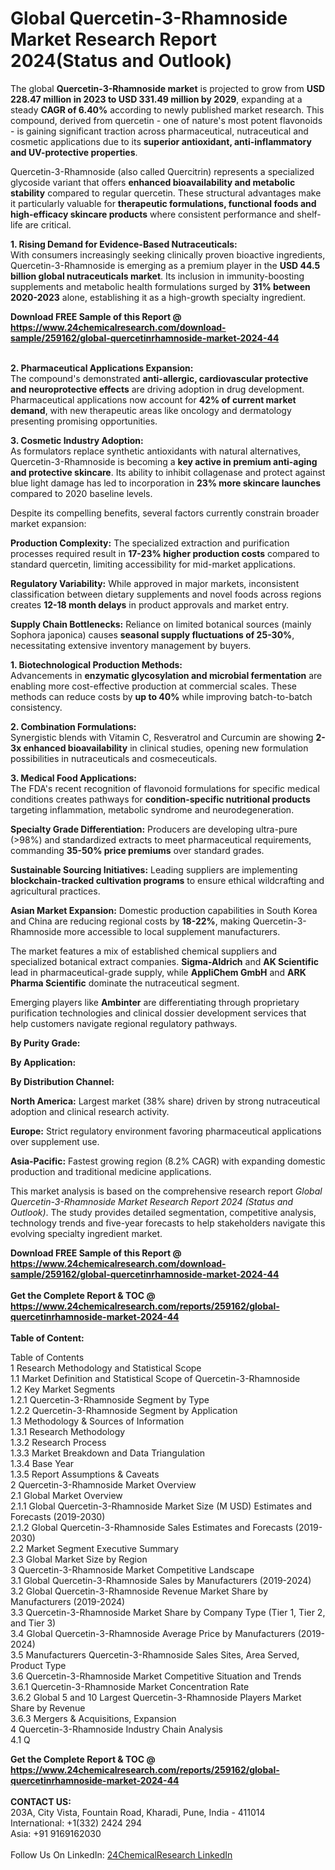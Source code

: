 <h1>Global Quercetin-3-Rhamnoside Market Research Report 2024(Status and Outlook)</h1><p>The global <strong>Quercetin-3-Rhamnoside market</strong> is projected to grow from <strong>USD 228.47 million in 2023 to USD 331.49 million by 2029</strong>, expanding at a steady <strong>CAGR of 6.40%</strong> according to newly published market research. This compound, derived from quercetin - one of nature's most potent flavonoids - is gaining significant traction across pharmaceutical, nutraceutical and cosmetic applications due to its <strong>superior antioxidant, anti-inflammatory and UV-protective properties</strong>.</p><p>Quercetin-3-Rhamnoside (also called Quercitrin) represents a specialized glycoside variant that offers <strong>enhanced bioavailability and metabolic stability</strong> compared to regular quercetin. These structural advantages make it particularly valuable for <strong>therapeutic formulations, functional foods and high-efficacy skincare products</strong> where consistent performance and shelf-life are critical.</p><p><strong>1. Rising Demand for Evidence-Based Nutraceuticals:</strong><br>
With consumers increasingly seeking clinically proven bioactive ingredients, Quercetin-3-Rhamnoside is emerging as a premium player in the <strong>USD 44.5 billion global nutraceuticals market</strong>. Its inclusion in immunity-boosting supplements and metabolic health formulations surged by <strong>31% between 2020-2023</strong> alone, establishing it as a high-growth specialty ingredient.</p><div><b>Download FREE Sample of this Report @ 
            <a href="https://www.24chemicalresearch.com/download-sample/259162/global-quercetinrhamnoside-market-2024-44">
            https://www.24chemicalresearch.com/download-sample/259162/global-quercetinrhamnoside-market-2024-44</a></b></div><br><p><strong>2. Pharmaceutical Applications Expansion:</strong><br>
The compound's demonstrated <strong>anti-allergic, cardiovascular protective and neuroprotective effects</strong> are driving adoption in drug development. Pharmaceutical applications now account for <strong>42% of current market demand</strong>, with new therapeutic areas like oncology and dermatology presenting promising opportunities.</p><p><strong>3. Cosmetic Industry Adoption:</strong><br>
As formulators replace synthetic antioxidants with natural alternatives, Quercetin-3-Rhamnoside is becoming a <strong>key active in premium anti-aging and protective skincare</strong>. Its ability to inhibit collagenase and protect against blue light damage has led to incorporation in <strong>23% more skincare launches</strong> compared to 2020 baseline levels.</p><p>Despite its compelling benefits, several factors currently constrain broader market expansion:</p><p><strong>Production Complexity:</strong> The specialized extraction and purification processes required result in <strong>17-23% higher production costs</strong> compared to standard quercetin, limiting accessibility for mid-market applications.</p><p><strong>Regulatory Variability:</strong> While approved in major markets, inconsistent classification between dietary supplements and novel foods across regions creates <strong>12-18 month delays</strong> in product approvals and market entry.</p><p><strong>Supply Chain Bottlenecks:</strong> Reliance on limited botanical sources (mainly Sophora japonica) causes <strong>seasonal supply fluctuations of 25-30%</strong>, necessitating extensive inventory management by buyers.</p><p><strong>1. Biotechnological Production Methods:</strong><br>
Advancements in <strong>enzymatic glycosylation and microbial fermentation</strong> are enabling more cost-effective production at commercial scales. These methods can reduce costs by <strong>up to 40%</strong> while improving batch-to-batch consistency.</p><p><strong>2. Combination Formulations:</strong><br>
Synergistic blends with Vitamin C, Resveratrol and Curcumin are showing <strong>2-3x enhanced bioavailability</strong> in clinical studies, opening new formulation possibilities in nutraceuticals and cosmeceuticals.</p><p><strong>3. Medical Food Applications:</strong><br>
The FDA's recent recognition of flavonoid formulations for specific medical conditions creates pathways for <strong>condition-specific nutritional products</strong> targeting inflammation, metabolic syndrome and neurodegeneration.</p><p><strong>Specialty Grade Differentiation:</strong> Producers are developing ultra-pure (&gt;98%) and standardized extracts to meet pharmaceutical requirements, commanding <strong>35-50% price premiums</strong> over standard grades.</p><p><strong>Sustainable Sourcing Initiatives:</strong> Leading suppliers are implementing <strong>blockchain-tracked cultivation programs</strong> to ensure ethical wildcrafting and agricultural practices.</p><p><strong>Asian Market Expansion:</strong> Domestic production capabilities in South Korea and China are reducing regional costs by <strong>18-22%</strong>, making Quercetin-3-Rhamnoside more accessible to local supplement manufacturers.</p><p>The market features a mix of established chemical suppliers and specialized botanical extract companies. <strong>Sigma-Aldrich</strong> and <strong>AK Scientific</strong> lead in pharmaceutical-grade supply, while <strong>AppliChem GmbH</strong> and <strong>ARK Pharma Scientific</strong> dominate the nutraceutical segment.</p><p>Emerging players like <strong>Ambinter</strong> are differentiating through proprietary purification technologies and clinical dossier development services that help customers navigate regional regulatory pathways.</p><p><strong>By Purity Grade:</strong></p><p><strong>By Application:</strong></p><p><strong>By Distribution Channel:</strong></p><p><strong>North America:</strong> Largest market (38% share) driven by strong nutraceutical adoption and clinical research activity.</p><p><strong>Europe:</strong> Strict regulatory environment favoring pharmaceutical applications over supplement use.</p><p><strong>Asia-Pacific:</strong> Fastest growing region (8.2% CAGR) with expanding domestic production and traditional medicine applications.</p><p>This market analysis is based on the comprehensive research report <em>Global Quercetin-3-Rhamnoside Market Research Report 2024 (Status and Outlook)</em>. The study provides detailed segmentation, competitive analysis, technology trends and five-year forecasts to help stakeholders navigate this evolving specialty ingredient market.</p><div><b>Download FREE Sample of this Report @ 
            <a href="https://www.24chemicalresearch.com/download-sample/259162/global-quercetinrhamnoside-market-2024-44">
            https://www.24chemicalresearch.com/download-sample/259162/global-quercetinrhamnoside-market-2024-44</a></b></div><br><div><b>Get the Complete Report & TOC @ 
            <a href="https://www.24chemicalresearch.com/reports/259162/global-quercetinrhamnoside-market-2024-44">
            https://www.24chemicalresearch.com/reports/259162/global-quercetinrhamnoside-market-2024-44</a></b></div><br>
            <b>Table of Content:</b><p>Table of Contents<br />
1 Research Methodology and Statistical Scope<br />
1.1 Market Definition and Statistical Scope of Quercetin-3-Rhamnoside<br />
1.2 Key Market Segments<br />
1.2.1 Quercetin-3-Rhamnoside Segment by Type<br />
1.2.2 Quercetin-3-Rhamnoside Segment by Application<br />
1.3 Methodology & Sources of Information<br />
1.3.1 Research Methodology<br />
1.3.2 Research Process<br />
1.3.3 Market Breakdown and Data Triangulation<br />
1.3.4 Base Year<br />
1.3.5 Report Assumptions & Caveats<br />
2 Quercetin-3-Rhamnoside Market Overview<br />
2.1 Global Market Overview<br />
2.1.1 Global Quercetin-3-Rhamnoside Market Size (M USD) Estimates and Forecasts (2019-2030)<br />
2.1.2 Global Quercetin-3-Rhamnoside Sales Estimates and Forecasts (2019-2030)<br />
2.2 Market Segment Executive Summary<br />
2.3 Global Market Size by Region<br />
3 Quercetin-3-Rhamnoside Market Competitive Landscape<br />
3.1 Global Quercetin-3-Rhamnoside Sales by Manufacturers (2019-2024)<br />
3.2 Global Quercetin-3-Rhamnoside Revenue Market Share by Manufacturers (2019-2024)<br />
3.3 Quercetin-3-Rhamnoside Market Share by Company Type (Tier 1, Tier 2, and Tier 3)<br />
3.4 Global Quercetin-3-Rhamnoside Average Price by Manufacturers (2019-2024)<br />
3.5 Manufacturers Quercetin-3-Rhamnoside Sales Sites, Area Served, Product Type<br />
3.6 Quercetin-3-Rhamnoside Market Competitive Situation and Trends<br />
3.6.1 Quercetin-3-Rhamnoside Market Concentration Rate<br />
3.6.2 Global 5 and 10 Largest Quercetin-3-Rhamnoside Players Market Share by Revenue<br />
3.6.3 Mergers & Acquisitions, Expansion<br />
4 Quercetin-3-Rhamnoside Industry Chain Analysis<br />
4.1 Q</p><div><b>Get the Complete Report & TOC @ 
            <a href="https://www.24chemicalresearch.com/reports/259162/global-quercetinrhamnoside-market-2024-44">
            https://www.24chemicalresearch.com/reports/259162/global-quercetinrhamnoside-market-2024-44</a></b></div><br><b>CONTACT US:</b><br>
            203A, City Vista, Fountain Road, Kharadi, Pune, India - 411014<br>
            International: +1(332) 2424 294<br>
            Asia: +91 9169162030 <br><br>
            Follow Us On LinkedIn: <a href="https://www.linkedin.com/company/24chemicalresearch/">24ChemicalResearch LinkedIn</a>